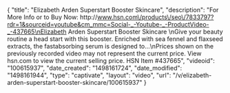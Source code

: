 {
    "title": "Elizabeth Arden Superstart Booster Skincare",
    "description": "For More Info or to Buy Now: http:\/\/www.hsn.com\/products\/seo\/7833797?rdr=1&sourceid=youtube&cm_mmc=Social-_-Youtube-_-ProductVideo-_-437665\nElizabeth Arden Superstart Booster Skincare \nGive your beauty routine a head start with this booster. Enriched with sea fennel and flaxseed extracts, the fastabsorbing serum is designed to...\nPrices shown on the previously recorded video may not represent the current price.  View hsn.com to view the current selling price. HSN Item #437665",
    "videoid": "100615937",
    "date_created": "1498161724",
    "date_modified": "1498161944",
    "type": "captivate",
    "layout": "video",
    "url": "\/v\/elizabeth-arden-superstart-booster-skincare\/100615937"
}